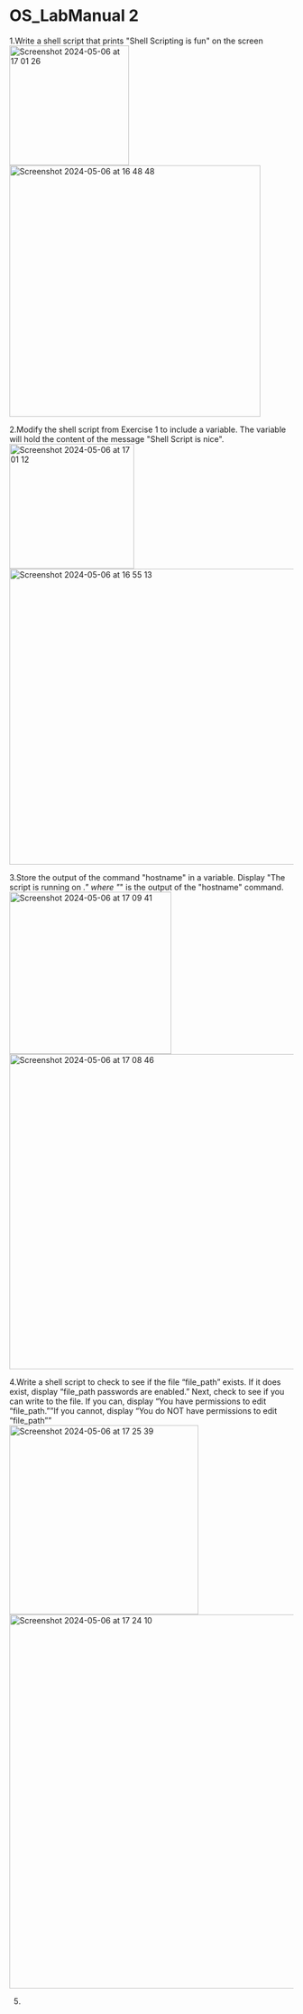 # OS_LabManual 2
1.Write a shell script that prints "Shell Scripting is fun" on the screen
<br><img width="212" alt="Screenshot 2024-05-06 at 17 01 26" src="https://github.com/LakshyaDuhoonISU/OS_LabManual/assets/142775753/3e920a6c-a73a-4317-b9c0-03f0bf2d16df">
<br><img width="445" alt="Screenshot 2024-05-06 at 16 48 48" src="https://github.com/LakshyaDuhoonISU/OS_LabManual/assets/142775753/9eececb3-c67e-42bc-a291-c54918f2eb33">

2.Modify the shell script from Exercise 1 to include a variable. The variable will hold the content of the message "Shell Script is nice".
<br><img width="221" alt="Screenshot 2024-05-06 at 17 01 12" src="https://github.com/LakshyaDuhoonISU/OS_LabManual/assets/142775753/15ef173d-605d-4574-8a8c-09542ce19d78">
<br><img width="524" alt="Screenshot 2024-05-06 at 16 55 13" src="https://github.com/LakshyaDuhoonISU/OS_LabManual/assets/142775753/27f1a928-c96c-4746-8c39-d744799d9e30">

3.Store the output of the command "hostname" in a variable. Display "The script is running on _." where "_" is the output of the "hostname" command.
<br><img width="287" alt="Screenshot 2024-05-06 at 17 09 41" src="https://github.com/LakshyaDuhoonISU/OS_LabManual/assets/142775753/82de249c-bafd-4e89-a795-322d6858a9e4">
<br><img width="558" alt="Screenshot 2024-05-06 at 17 08 46" src="https://github.com/LakshyaDuhoonISU/OS_LabManual/assets/142775753/bb0e5925-e47a-42da-80e3-aa652aaec447">

4.Write a shell script to check to see if the file “file_path” exists. If it does exist, display “file_path passwords are enabled.” Next, check to see if you can write to the file. If you can, display “You have permissions to edit “file_path.””If you cannot, display “You do NOT have permissions to edit “file_path””
<br><img width="335" alt="Screenshot 2024-05-06 at 17 25 39" src="https://github.com/LakshyaDuhoonISU/OS_LabManual/assets/142775753/5ae2c8ec-0baa-425a-ba71-4af86d5aaa13">
<br><img width="662" alt="Screenshot 2024-05-06 at 17 24 10" src="https://github.com/LakshyaDuhoonISU/OS_LabManual/assets/142775753/80f8d8a5-bd4a-4244-86aa-0ade92bb817a">

5.
